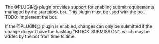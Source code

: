 The @PLUGIN@ plugin provides support for enabling submit requirements
managed by the startblock bot. This plugin must be used with the bot.
TODO: Implement the bot.

If the @PLUGIN@ plugin is enabled, changes can only be submitted if
the change doesn't have the hashtag "BLOCK_SUBMISSION", which may
be added by the bot from time to time.

